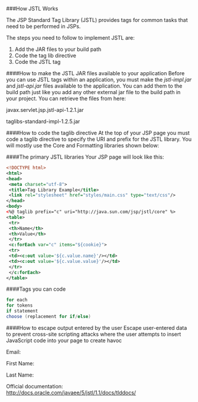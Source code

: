 ###How JSTL Works

The JSP Standard Tag Library (JSTL) provides tags for common tasks that need to be performed in JSPs.

The steps you need to follow to implement JSTL are:
1. Add the JAR files to your build path
2. Code the tag lib directive
3. Code the JSTL tag

####How to make the JSTL JAR files available to your application
Before you can use JSTL tags within an application, you must make the *jstl-impl.jar* and *jstl-api.jar* files available to the application. You can add them to the build path just like you add any other external jar file to the build path in your project. You can retrieve the files from here:

javax.servlet.jsp.jstl-api-1.2.1.jar

taglibs-standard-impl-1.2.5.jar

####How to code the taglib directive
At the top of your JSP page you must code a taglib directive to specify the URI and prefix for the JSTL library. You will mostly use the Core and Formatting libraries shown below:

####The primary JSTL libraries
Your JSP page will look like this:

```xml
<!DOCTYPE html>
<html>
<head>
 <meta charset="utf-8">
 <title>Tag Library Example</title>
 <link rel="stylesheet" href="styles/main.css" type="text/css"/>
</head>
<body>
<%@ taglib prefix="c" uri="http://java.sun.com/jsp/jstl/core" %>
<table>
 <tr>
 <th>Name</th>
 <th>Value</th>
 </tr>
 <c:forEach var="c" items="${cookie}"> 
 <tr>
 <td><c:out value='${c.value.name}'/></td>
 <td><c:out value='${c.value.value}'/></td>
 </tr>
 </c:forEach> 
</table>
```
 
####Tags you can code
```java
for each
for tokens
if statement
choose (replacement for if/else)
```

####How to escape output entered by the user
Escape user-entered data to prevent cross-site scripting attacks where the user attempts to insert JavaScript code into your page to create havoc

Email:

First Name:

Last Name:

Official documentation: http://docs.oracle.com/javaee/5/jstl/1.1/docs/tlddocs/

 